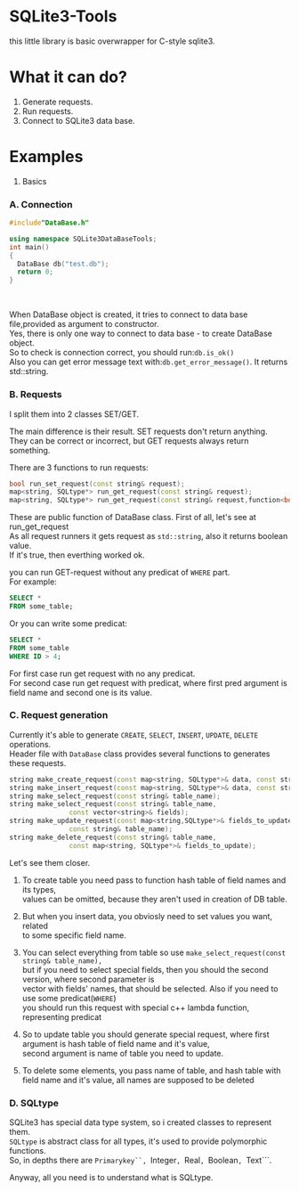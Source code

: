 # SQLite3-Tools
this little library is basic overwrapper for C-style sqlite3.


# What it can do?
1. Generate requests.<br>
2. Run requests.<br>
3. Connect to SQLite3 data base.<br>

# Examples

1. Basics

### A. Connection
```c++
#include"DataBase.h"

using namespace SQLite3DataBaseTools;
int main()
{
  DataBase db("test.db");
  return 0;
}
```
<br>

When DataBase object is created, it tries to connect to data base file,provided as argument to constructor.<br>
Yes, there is only one way to connect to data base - to create DataBase object.<br>
So to check is connection correct, you should run:```db.is_ok()```<br>
Also you can get error message text with:```db.get_error_message()```. It returns std::string.<br>

### B. Requests<br>
I split them into 2 classes SET/GET.<br>

The main difference is their result. SET requests don't return anything.<br>
They can be correct or incorrect, but GET requests always return something.<br>

There are 3 functions to run requests:
```c++
bool run_set_request(const string& request);
map<string, SQLtype*> run_get_request(const string& request);
map<string, SQLtype*> run_get_request(const string& request,function<bool(string, SQLtype*)>& predicat);
```
These are public function of DataBase class. First of all, let's see at run_get_request<br>
As all request runners it gets request as ```std::string```, also it returns boolean value.<br>
If it's true, then everthing worked ok.<br>

you can run GET-request without any predicat of ```WHERE``` part.<br>
For example:
```sql
SELECT * 
FROM some_table;
```

Or you can write some predicat:
```sql
SELECT *
FROM some_table
WHERE ID > 4;
```

For first case run get request with no any predicat.<br>
For second case run get request with predicat, where first pred argument is field name and second one is its value.<br>

### C. Request generation
Currently it's able to generate ```CREATE```, ```SELECT```, ```INSERT```, ```UPDATE```, ```DELETE``` operations.<br>
Header file with ```DataBase``` class provides several functions to generates these requests.<br>

```c++
string make_create_request(const map<string, SQLtype*>& data, const string& table_name);
string make_insert_request(const map<string, SQLtype*>& data, const string& table_name);
string make_select_request(const string& table_name);
string make_select_request(const string& table_name,
			   const vector<string>& fields);
string make_update_request(const map<string,SQLtype*>& fields_to_update,
			   const string& table_name);
string make_delete_request(const string& table_name,
			   const map<string, SQLtype*>& fields_to_update);
```

Let's see them closer.<br>

1. To create table you need pass to function hash table of field names and its types,<br>
    values can be omitted, because they aren't used in creation of DB table.<br>

2. But when you insert data, you obviosly need to set values you want, related<br>
    to some specific field name.<br>
    
3. You can select everything from table so use ```make_select_request(const string& table_name),```<br>
    but if you need to select special fields, then you should the second version, where second parameter is<br>
    vector with fields' names, that should be selected. Also if you need to use some predicat(```WHERE```)<br>
    you should run this request with special c++ lambda function, representing predicat<br>
    
4. So to update table you should generate special request, where first argument is hash table of field name and it's value,<br>
    second argument is name of table you need to update.<br>
   
5. To delete some elements, you pass name of table, and hash table with field name and it's value, all names are supposed to be deleted<br>

### D. SQLtype

SQLite3 has special data type system, so i created classes to represent them.<br>
```SQLtype``` is abstract class for all types, it's used to provide polymorphic functions.<br>
So, in depths there are ```Primarykey``, ```Integer```, ```Real```, ```Boolean```, ```Text```.<br>

Anyway, all you need is to understand what is SQLtype.<br>
